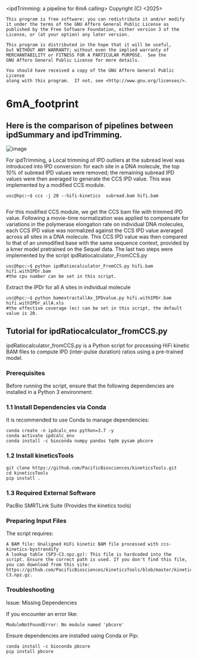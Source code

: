 <ipdTrimming: a pipeline for 6mA calling>
    Copyright (C) <2025>  <Wentao Yang>

    This program is free software: you can redistribute it and/or modify
    it under the terms of the GNU Affero General Public License as
    published by the Free Software Foundation, either version 3 of the
    License, or (at your option) any later version.

    This program is distributed in the hope that it will be useful,
    but WITHOUT ANY WARRANTY; without even the implied warranty of
    MERCHANTABILITY or FITNESS FOR A PARTICULAR PURPOSE.  See the
    GNU Affero General Public License for more details.

    You should have received a copy of the GNU Affero General Public License
    along with this program.  If not, see <http://www.gnu.org/licenses/>.




# 6mA_footprint
## Here is the comparison of pipelines between ipdSummary and ipdTrimming.

![image](https://github.com/user-attachments/assets/610a723a-c0bf-4203-a37e-1d0d260944c3)

For ipdTrimming, a Local trimming of IPD outliers at the subread level was introduced into IPD conversion: for each site in a DNA molecule, the top 10% of subread IPD values were removed; the remaining subread IPD values were then averaged to generate the CCS IPD value.  This was implemented by a modified CCS module. 

```console
usc@hpc:~$ ccs -j 20 --hifi-kinetics  subread.bam hifi.bam
    
```

For this modified CCS module, we get the CCS bam file with trimmed IPD value. Following a movie-time normalization was applied to compensate for variations in the polymerase elongation rate on individual DNA molecules, each CCS IPD value was normalized against the CCS IPD value averaged across all sites in a DNA molecule.  This CCS IPD value was then compared to that of an unmodified base with the same sequence context, provided by a kmer model pretrained on the Sequel data. The last two steps were implemented by the script ipdRatiocalculator_FromCCS.py 

```console
usc@hpc:~$ python ipdRatiocalculator_FromCCS.py hifi.bam hifi.withIPDr.bam
#the cpu number can be set in this script.
```

Extract the IPDr for all A sites in individual molecule
```console
usc@hpc:~$ python bamextractallAx_IPDvalue.py hifi.withIPDr.bam hifi.withIPDr_allA.xls
#the effective coverage (ec) can be set in this script, the default value is 20.
```

## Tutorial for ipdRatiocalculator_fromCCS.py
ipdRatiocalculator_fromCCS.py is a Python script for processing HiFi kinetic BAM files to compute IPD (inter-pulse duration) ratios using a pre-trained model.

### Prerequisites

Before running the script, ensure that the following dependencies are installed in a Python 3 environment:

### 1.1 Install Dependencies via Conda
It is recommended to use Conda to manage dependencies:
```console
conda create -n ipdcalc_env python=3.7 -y
conda activate ipdcalc_env
conda install -c bioconda numpy pandas tqdm pysam pbcore
```
### 1.2 Install kineticsTools
```console
git clone https://github.com/PacificBiosciences/kineticsTools.git
cd kineticsTools
pip install .
```

### 1.3 Required External Software
PacBio SMRTLink Suite (Provides the kinetics tools)

### Preparing Input Files
The script requires:

    A BAM file: Unaligned HiFi kinetic BAM file processed with ccs-kinetics-bystrandify
    A lookup table (SP3-C3.npz.gz): This file is hardcoded into the script. Ensure the correct path is used. If you don't find this file, you can download from this site: https://github.com/PacificBiosciences/kineticsTools/blob/master/kineticsTools/resources/SP3-C3.npz.gz.

### Troubleshooting
Issue: Missing Dependencies

If you encounter an error like:
```console
ModuleNotFoundError: No module named 'pbcore'
```
Ensure dependencies are installed using Conda or Pip:
```console
conda install -c bioconda pbcore
pip install pbcore
```


